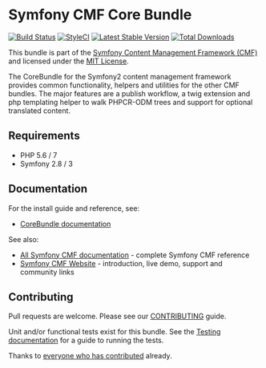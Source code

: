 # Symfony CMF Core Bundle

[![Build Status](https://travis-ci.org/symfony-cmf/core-bundle.svg?branch=master)](https://travis-ci.org/symfony-cmf/core-bundle)
[![StyleCI](https://styleci.io/repos/1443095/shield)](https://styleci.io/repos/1443095)
[![Latest Stable Version](https://poser.pugx.org/symfony-cmf/core-bundle/version.png)](https://packagist.org/packages/symfony-cmf/core-bundle)
[![Total Downloads](https://poser.pugx.org/symfony-cmf/core-bundle/d/total.png)](https://packagist.org/packages/symfony-cmf/core-bundle)

This bundle is part of the [Symfony Content Management Framework (CMF)](http://cmf.symfony.com/)
and licensed under the [MIT License](LICENSE).

The CoreBundle for the Symfony2 content management framework provides common functionality,
helpers and utilities for the other CMF bundles. The major features are a publish workflow,
a twig extension and php templating helper to walk PHPCR-ODM trees and support for optional
translated content.


## Requirements

* PHP 5.6 / 7
* Symfony 2.8 / 3

## Documentation

For the install guide and reference, see:

* [CoreBundle documentation](http://symfony.com/doc/master/cmf/bundles/core/index.html)

See also:

* [All Symfony CMF documentation](http://symfony.com/doc/master/cmf/index.html) - complete Symfony CMF reference
* [Symfony CMF Website](http://cmf.symfony.com/) - introduction, live demo, support and community links


## Contributing

Pull requests are welcome. Please see our
[CONTRIBUTING](https://github.com/symfony-cmf/symfony-cmf/blob/master/CONTRIBUTING.md)
guide.

Unit and/or functional tests exist for this bundle. See the
[Testing documentation](http://symfony.com/doc/master/cmf/components/testing.html)
for a guide to running the tests.

Thanks to
[everyone who has contributed](https://github.com/symfony-cmf/CoreBundle/contributors) already.
